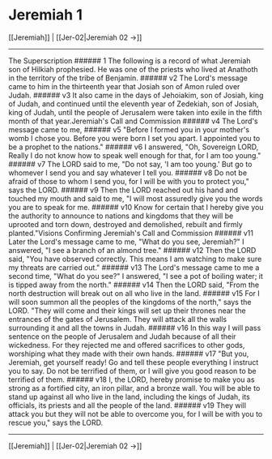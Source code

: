 # Jeremiah 1

[[Jeremiah]] | [[Jer-02|Jeremiah 02 →]]
***

The Superscription ###### 1 The following is a record of what Jeremiah son of Hilkiah prophesied. He was one of the priests who lived at Anathoth in the territory of the tribe of Benjamin. ###### v2 The Lord's message came to him in the thirteenth year that Josiah son of Amon ruled over Judah. ###### v3 It also came in the days of Jehoiakim, son of Josiah, king of Judah, and continued until the eleventh year of Zedekiah, son of Josiah, king of Judah, until the people of Jerusalem were taken into exile in the fifth month of that year.Jeremiah's Call and Commission ###### v4 The Lord's message came to me, ###### v5 "Before I formed you in your mother's womb I chose you. Before you were born I set you apart. I appointed you to be a prophet to the nations." ###### v6 I answered, "Oh, Sovereign LORD, Really I do not know how to speak well enough for that, for I am too young." ###### v7 The LORD said to me, "Do not say, 'I am too young.' But go to whomever I send you and say whatever I tell you. ###### v8 Do not be afraid of those to whom I send you, for I will be with you to protect you," says the LORD. ###### v9 Then the LORD reached out his hand and touched my mouth and said to me, "I will most assuredly give you the words you are to speak for me. ###### v10 Know for certain that I hereby give you the authority to announce to nations and kingdoms that they will be uprooted and torn down, destroyed and demolished, rebuilt and firmly planted."Visions Confirming Jeremiah's Call and Commission ###### v11 Later the Lord's message came to me, "What do you see, Jeremiah?" I answered, "I see a branch of an almond tree." ###### v12 Then the LORD said, "You have observed correctly. This means I am watching to make sure my threats are carried out." ###### v13 The Lord's message came to me a second time, "What do you see?" I answered, "I see a pot of boiling water; it is tipped away from the north." ###### v14 Then the LORD said, "From the north destruction will break out on all who live in the land. ###### v15 For I will soon summon all the peoples of the kingdoms of the north," says the LORD. "They will come and their kings will set up their thrones near the entrances of the gates of Jerusalem. They will attack all the walls surrounding it and all the towns in Judah. ###### v16 In this way I will pass sentence on the people of Jerusalem and Judah because of all their wickedness. For they rejected me and offered sacrifices to other gods, worshiping what they made with their own hands. ###### v17 "But you, Jeremiah, get yourself ready! Go and tell these people everything I instruct you to say. Do not be terrified of them, or I will give you good reason to be terrified of them. ###### v18 I, the LORD, hereby promise to make you as strong as a fortified city, an iron pillar, and a bronze wall. You will be able to stand up against all who live in the land, including the kings of Judah, its officials, its priests and all the people of the land. ###### v19 They will attack you but they will not be able to overcome you, for I will be with you to rescue you," says the LORD.

***
[[Jeremiah]] | [[Jer-02|Jeremiah 02 →]]

